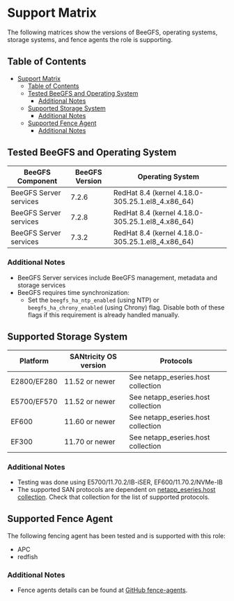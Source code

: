 <a name="support-matrix"></a>
# Support Matrix

The following matrices show the versions of BeeGFS, operating systems, storage systems, and fence agents the role is
supporting.

<a name="table-of-contents"></a>
## Table of Contents

- [Support Matrix](#support-matrix)
  - [Table of Contents](#table-of-contents)
  - [Tested BeeGFS and Operating System](#tested-beegfs-and-operating-system)
    - [Additional Notes](#additional-notes)
  - [Supported Storage System](#supported-storage-system)
    - [Additional Notes](#additional-notes-1)
  - [Supported Fence Agent](#supported-fence-agent)
    - [Additional Notes](#additional-notes-2)

<a name="tested-beegfs-and-operating-system"></a>
## Tested BeeGFS and Operating System

| BeeGFS Component       | BeeGFS Version | Operating System                                 |
| ---------------------- |----------------|--------------------------------------------------|
| BeeGFS Server services | 7.2.6          | RedHat 8.4 (kernel 4.18.0-305.25.1.el8_4.x86_64) |
| BeeGFS Server services | 7.2.8          | RedHat 8.4 (kernel 4.18.0-305.25.1.el8_4.x86_64) |
| BeeGFS Server services | 7.3.2          | RedHat 8.4 (kernel 4.18.0-305.25.1.el8_4.x86_64) |

<a name="additional-notes"></a>
### Additional Notes

- BeeGFS Server services include BeeGFS management, metadata and storage services
- BeeGFS requires time synchronization:
    - Set the `beegfs_ha_ntp_enabled` (using NTP) or `beegfs_ha_chrony_enabled` (using Chrony) flag. Disable both of
      these flags if this requirement is already handled manually.

<a name="supported-storage-system"></a>
## Supported Storage System

| Platform     | SANtricity OS version | Protocols                         |
| -------------| --------------------- | --------------------------------- |
| E2800/EF280  | 11.52 or newer        | See netapp_eseries.host collection |
| E5700/EF570  | 11.52 or newer        | See netapp_eseries.host collection |
| EF600        | 11.60 or newer        | See netapp_eseries.host collection |
| EF300        | 11.70 or newer        | See netapp_eseries.host collection |

<a name="additional-notes-1"></a>
### Additional Notes

- Testing was done using E5700/11.70.2/IB-iSER, EF600/11.70.2/NVMe-IB
- The supported SAN protocols are dependent on [netapp_eseries.host collection](https://galaxy.ansible.com/netapp_eseries/host).
  Check that collection for the list of supported protocols.

<a name="supported-fence-agent"></a>
## Supported Fence Agent

The following fencing agent has been tested and is supported with this role:
- APC
- redfish

<a name="additional-notes-2"></a>
### Additional Notes

- Fence agents details can be found at [GitHub fence-agents](https://github.com/ClusterLabs/fence-agents).

